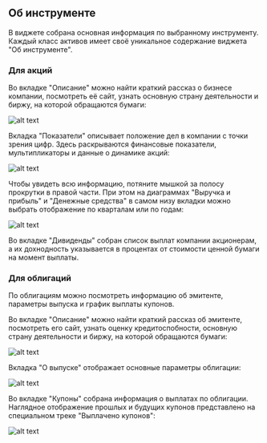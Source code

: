 ## Об инструменте 
В виджете собрана основная информация по выбранному инструменту. Каждый класс активов имеет своё уникальное содержание виджета "Об инструменте". 
### Для акций 
Во вкладке "Описание" можно найти краткий рассказ о бизнесе компании, посмотреть её сайт, узнать основную страну деятельности и биржу, на которой обращаются бумаги: 

![alt text](about_stock.png)

Вкладка "Показатели" описывает положение дел в компании с точки зрения цифр. Здесь раскрываются финансовые показатели, мультипликаторы и данные о динамике акций: 

![alt text](about_stock2.png)

Чтобы увидеть всю информацию, потяните мышкой за полосу прокрутки в правой части. При этом на диаграммах "Выручка и прибыль" и "Денежные средства" в самом низу вкладки можно выбрать отображение по кварталам или по годам: 

![alt text](about_stock3.png)

Во вкладке "Дивиденды" собран список выплат компании акционерам, а их дохнодность указывается в процентах от стоимости ценной бумаги на момент выплаты.

### Для облигаций 
По облигациям можно посмотреть информацию об эмитенте, параметры выпуска и график выплаты купонов. 

Во вкладке "Описание" можно найти краткий рассказ об эмитенте, посмотреть его сайт, узнать оценку кредитоспобности, основную страну деятельности и биржу, на которой обращаются бумаги:

![alt text](about_bond.png)

Вкладка "О выпуске" отображает основные параметры облигации: 

![alt text](about_bond2.png)

Во вкладке "Купоны" собрана информация о выплатах по облигации. Наглядное отображение прошлых и будущих купонов представлено на специальном треке "Выплачено купонов":

![alt text](about_bond3.png)


